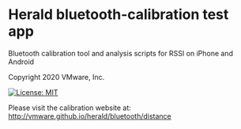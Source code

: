 # Herald bluetooth-calibration test app

Bluetooth calibration tool and analysis scripts for RSSI on iPhone and Android

Copyright 2020 VMware, Inc.

[![License: MIT](https://img.shields.io/badge/License-MIT-yellow.svg)](https://opensource.org/licenses/MIT)

Please visit the calibration website at: http://vmware.github.io/herald/bluetooth/distance

